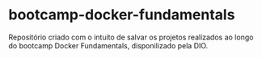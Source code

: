 # bootcamp-docker-fundamentals
Repositório criado com o intuito de salvar os projetos realizados ao longo do bootcamp Docker Fundamentals, disponilizado pela DIO.
